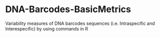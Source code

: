 # DNA-Barcodes-BasicMetrics
Variability measures  of DNA barcodes sequences (i.e. Intraspecific and Interespecific) by using commands in R 
